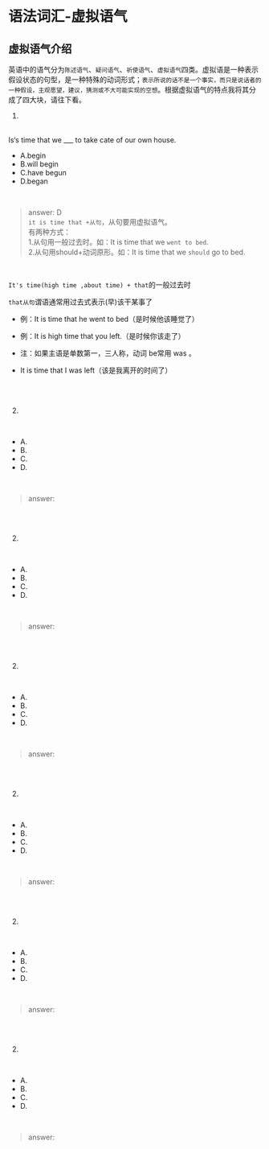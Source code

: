 



# 语法词汇-虚拟语气


## 虚拟语气介绍

英语中的语气分为`陈述语气`、`疑问语气`、`祈使语气`、`虚拟语气`四类。虚拟语是一种表示假设状态的句型，是一种特殊的动词形式；`表示所说的话不是一个事实，而只是说话者的一种假设，主观愿望，建议，猜测或不大可能实现的空想`。根据虚拟语气的特点我将其分成了四大块，请往下看。



1.  
<br>Is‘s time that we ___ to take cate of our own house.

- A.begin
- B.will begin         
- C.have begun      
- D.began

<br>

> answer: D <br>
`it is time that +从句`，从句要用虚拟语气。<br>有两种方式：<br>
1.从句用一般过去时。如：It is time that we `went to bed`.
<br>2.从句用should+动词原形。如：It is time that we `should` go to bed.


<br>

`It's time(high time ,about time) + that`的一般过去时

`that从句`谓语通常用过去式表示(早)该干某事了

- 例：It is time that he went to bed（是时候他该睡觉了）

- 例：It is high time that you left.（是时候你该走了）

- 注：如果主语是单数第一，三人称，动词 be常用 was 。

- It is time that I was left（该是我离开的时间了）




<br>
<br>



2. 
<br>

- A.
- B.       
- C.     
- D. 

<br>


> answer: 

<br>
<br>




2. 
<br>

- A.
- B.       
- C.     
- D. 

<br>


> answer: 

<br>
<br>


2. 
<br>

- A.
- B.       
- C.     
- D. 

<br>


> answer: 

<br>
<br>


2. 
<br>

- A.
- B.       
- C.     
- D. 

<br>


> answer: 

<br>
<br>


2. 
<br>

- A.
- B.       
- C.     
- D. 

<br>


> answer: 

<br>
<br>


2. 
<br>

- A.
- B.       
- C.     
- D. 

<br>


> answer: 

<br>
<br>


